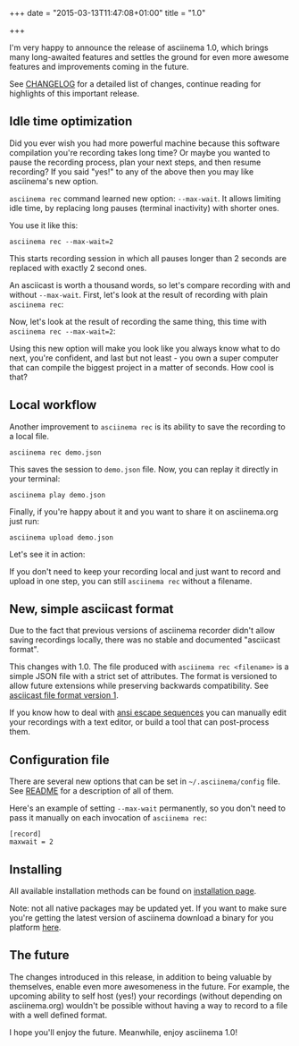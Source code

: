 +++
date = "2015-03-13T11:47:08+01:00"
title = "1.0"

+++

I'm very happy to announce the release of asciinema 1.0, which brings many
long-awaited features and settles the ground for even more awesome features and
improvements coming in the future.

See
[CHANGELOG](https://github.com/asciinema/asciinema/blob/master/CHANGELOG.md)
for a detailed list of changes, continue reading for highlights of this
important release.

<!--more-->

## Idle time optimization

Did you ever wish you had more powerful machine because this software
compilation you're recording takes long time? Or maybe you wanted to pause the
recording process, plan your next steps, and then resume recording? If you said
"yes!" to any of the above then you may like asciinema's new option.

`asciinema rec` command learned new option: `--max-wait`. It allows limiting
idle time, by replacing long pauses (terminal inactivity) with shorter ones.

You use it like this:

    asciinema rec --max-wait=2

This starts recording session in which all pauses longer than 2 seconds are
replaced with exactly 2 second ones.

An asciicast is worth a thousand words, so let's compare recording
with and without `--max-wait`. First, let's look at the result of
recording with plain `asciinema rec`:

<script type="text/javascript" src="https://asciinema.org/a/17645.js" id="asciicast-17645" async></script>

Now, let's look at the result of recording the same thing, this time with
`asciinema rec --max-wait=2`:

<script type="text/javascript" src="https://asciinema.org/a/17646.js" id="asciicast-17646" async></script>

Using this new option will make you look like you always know what to do next,
you're confident, and last but not least - you own a super computer that can
compile the biggest project in a matter of seconds. How cool is that?

## Local workflow

Another improvement to `asciinema rec` is its ability to save the recording to
a local file.

    asciinema rec demo.json

This saves the session to `demo.json` file. Now, you can replay it directly in
your terminal:

    asciinema play demo.json

Finally, if you're happy about it and you want to share it on asciinema.org
just run:

    asciinema upload demo.json

Let's see it in action:

<script type="text/javascript" src="https://asciinema.org/a/17642.js" id="asciicast-17642" async></script>

If you don't need to keep your recording local and just want to record and
upload in one step, you can still `asciinema rec` without a filename.

## New, simple asciicast format

Due to the fact that previous versions of asciinema recorder didn't allow
saving recordings locally, there was no stable and documented "asciicast
format".

This changes with 1.0. The file produced with `asciinema rec <filename>` is a
simple JSON file with a strict set of attributes. The format is versioned to
allow future extensions while preserving backwards compatibility. See
[asciicast file format version
1](https://github.com/asciinema/asciinema/blob/master/doc/asciicast-v1.md).

If you know how to deal with [ansi escape
sequences](https://en.wikipedia.org/wiki/ANSI_escape_code) you can manually
edit your recordings with a text editor, or build a tool that can post-process
them.

## Configuration file

There are several new options that can be set in `~/.asciinema/config` file.
See
[README](https://github.com/asciinema/asciinema/blob/master/README.md#configuration-file)
for a description of all of them.

Here's an example of setting `--max-wait` permanently, so you don't need to
pass it manually on each invocation of `asciinema rec`:

    [record]
    maxwait = 2

## Installing

All available installation methods can be found  on [installation
page](https://asciinema.org/docs/installation).

Note: not all native packages may be updated yet. If you want to make sure
you're getting the latest version of asciinema download a binary for you
platform [here](https://github.com/asciinema/asciinema/releases/tag/v1.0.0).


## The future

The changes introduced in this release, in addition to being valuable by
themselves, enable even more awesomeness in the future. For example, the
upcoming ability to self host (yes!) your recordings (without depending on
asciinema.org) wouldn't be possible without having a way to record to a file
with a well defined format.

I hope you'll enjoy the future. Meanwhile, enjoy asciinema 1.0!
